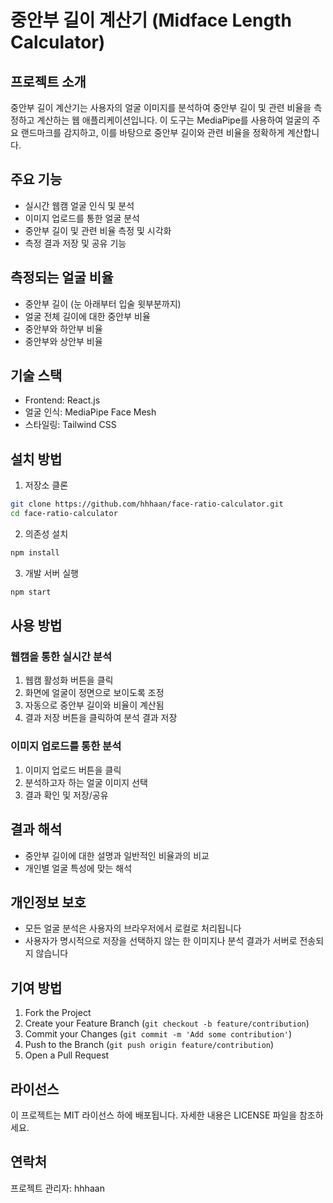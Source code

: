 # 중안부 길이 계산기 (Midface Length Calculator)

## 프로젝트 소개

중안부 길이 계산기는 사용자의 얼굴 이미지를 분석하여 중안부 길이 및 관련 비율을 측정하고 계산하는 웹 애플리케이션입니다. 이 도구는 MediaPipe를 사용하여 얼굴의 주요 랜드마크를 감지하고, 이를 바탕으로 중안부 길이와 관련 비율을 정확하게 계산합니다.

## 주요 기능

-   실시간 웹캠 얼굴 인식 및 분석
-   이미지 업로드를 통한 얼굴 분석
-   중안부 길이 및 관련 비율 측정 및 시각화
-   측정 결과 저장 및 공유 기능

## 측정되는 얼굴 비율

-   중안부 길이 (눈 아래부터 입술 윗부분까지)
-   얼굴 전체 길이에 대한 중안부 비율
-   중안부와 하안부 비율
-   중안부와 상안부 비율

## 기술 스택

-   Frontend: React.js
-   얼굴 인식: MediaPipe Face Mesh
-   스타일링: Tailwind CSS

## 설치 방법

1. 저장소 클론

```bash
git clone https://github.com/hhhaan/face-ratio-calculator.git
cd face-ratio-calculator
```

2. 의존성 설치

```bash
npm install
```

3. 개발 서버 실행

```bash
npm start
```

## 사용 방법

### 웹캠을 통한 실시간 분석

1. 웹캠 활성화 버튼을 클릭
2. 화면에 얼굴이 정면으로 보이도록 조정
3. 자동으로 중안부 길이와 비율이 계산됨
4. 결과 저장 버튼을 클릭하여 분석 결과 저장

### 이미지 업로드를 통한 분석

1. 이미지 업로드 버튼을 클릭
2. 분석하고자 하는 얼굴 이미지 선택
3. 결과 확인 및 저장/공유

## 결과 해석

-   중안부 길이에 대한 설명과 일반적인 비율과의 비교
-   개인별 얼굴 특성에 맞는 해석

## 개인정보 보호

-   모든 얼굴 분석은 사용자의 브라우저에서 로컬로 처리됩니다
-   사용자가 명시적으로 저장을 선택하지 않는 한 이미지나 분석 결과가 서버로 전송되지 않습니다

## 기여 방법

1. Fork the Project
2. Create your Feature Branch (`git checkout -b feature/contribution`)
3. Commit your Changes (`git commit -m 'Add some contribution'`)
4. Push to the Branch (`git push origin feature/contribution`)
5. Open a Pull Request

## 라이선스

이 프로젝트는 MIT 라이선스 하에 배포됩니다. 자세한 내용은 LICENSE 파일을 참조하세요.

## 연락처

프로젝트 관리자: hhhaan
